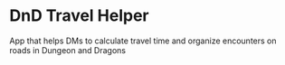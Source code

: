 # DnD Travel Helper

App that helps DMs to calculate travel time and organize encounters on roads in Dungeon and Dragons 
